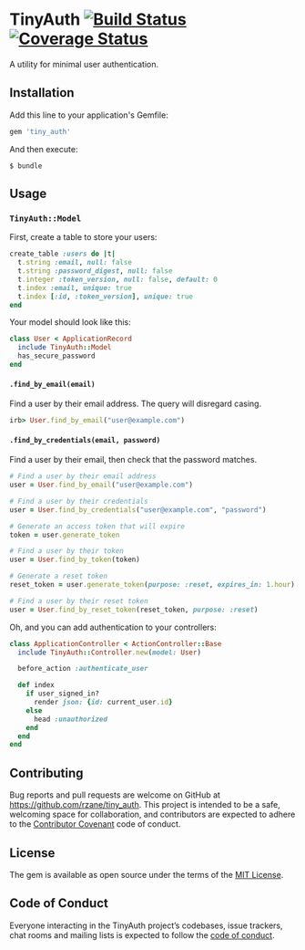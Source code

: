 # TinyAuth [![Build Status](https://travis-ci.org/rzane/tiny_auth.svg?branch=master)](https://travis-ci.org/rzane/tiny_auth) [![Coverage Status](https://coveralls.io/repos/github/rzane/tiny_auth/badge.svg?branch=master)](https://coveralls.io/github/rzane/tiny_auth?branch=master)

A utility for minimal user authentication.

## Installation

Add this line to your application's Gemfile:

```ruby
gem 'tiny_auth'
```

And then execute:

    $ bundle

## Usage

### `TinyAuth::Model`

First, create a table to store your users:

```ruby
create_table :users do |t|
  t.string :email, null: false
  t.string :password_digest, null: false
  t.integer :token_version, null: false, default: 0
  t.index :email, unique: true
  t.index [:id, :token_version], unique: true
end
```

Your model should look like this:

```ruby
class User < ApplicationRecord
  include TinyAuth::Model
  has_secure_password
end
```

#### `.find_by_email(email)`

Find a user by their email address. The query will disregard casing.

```ruby
irb> User.find_by_email("user@example.com")

```

#### `.find_by_credentials(email, password)`

Find a user by their email, then check that the password matches.

```ruby
# Find a user by their email address
user = User.find_by_email("user@example.com")

# Find a user by their credentials
user = User.find_by_credentials("user@example.com", "password")

# Generate an access token that will expire
token = user.generate_token

# Find a user by their token
user = User.find_by_token(token)

# Generate a reset token
reset_token = user.generate_token(purpose: :reset, expires_in: 1.hour)

# Find a user by their reset token
user = User.find_by_reset_token(reset_token, purpose: :reset)
```

Oh, and you can add authentication to your controllers:

```ruby
class ApplicationController < ActionController::Base
  include TinyAuth::Controller.new(model: User)

  before_action :authenticate_user

  def index
    if user_signed_in?
      render json: {id: current_user.id}
    else
      head :unauthorized
    end
  end
end
```

## Contributing

Bug reports and pull requests are welcome on GitHub at https://github.com/rzane/tiny_auth. This project is intended to be a safe, welcoming space for collaboration, and contributors are expected to adhere to the [Contributor Covenant](http://contributor-covenant.org) code of conduct.

## License

The gem is available as open source under the terms of the [MIT License](https://opensource.org/licenses/MIT).

## Code of Conduct

Everyone interacting in the TinyAuth project’s codebases, issue trackers, chat rooms and mailing lists is expected to follow the [code of conduct](https://github.com/rzane/tiny_auth/blob/master/CODE_OF_CONDUCT.md).
